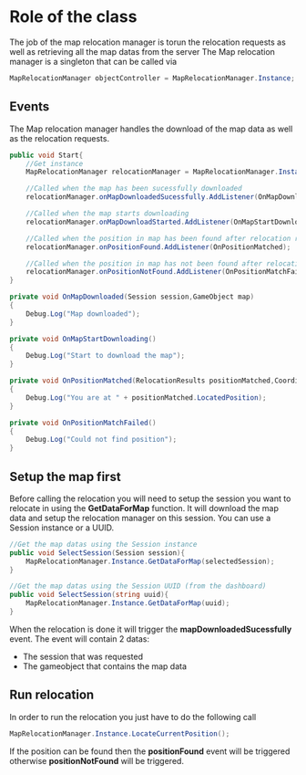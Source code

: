 # Role of the class
The job of the map relocation manager is torun the relocation requests as well as retrieving all the map datas from the server
The Map relocation manager is a singleton that can be called via 
```cs
MapRelocationManager objectController = MapRelocationManager.Instance;
```

## Events
The Map relocation manager handles the download of the map data as well as the relocation requests.

```cs
public void Start{
    //Get instance
    MapRelocationManager relocationManager = MapRelocationManager.Instance;

    //Called when the map has been sucessfully downloaded
    relocationManager.onMapDownloadedSucessfully.AddListener(OnMapDownloaded);

    //Called when the map starts downloading
    relocationManager.onMapDownloadStarted.AddListener(OnMapStartDownloading);

    //Called when the position in map has been found after relocation request
    relocationManager.onPositionFound.AddListener(OnPositionMatched);

    //Called when the position in map has not been found after relocation request
    relocationManager.onPositionNotFound.AddListener(OnPositionMatchFailed);
}

private void OnMapDownloaded(Session session,GameObject map)
{
    Debug.Log("Map downloaded");    
}

private void OnMapStartDownloading()
{
    Debug.Log("Start to download the map");
}

private void OnPositionMatched(RelocationResults positionMatched,CoordinateSystem newCoords)
{
    Debug.Log("You are at " + positionMatched.LocatedPosition);  
}

private void OnPositionMatchFailed()
{
    Debug.Log("Could not find position");
}
```
## Setup the map first
Before calling the relocation you will need to setup the session you want to relocate in using the __GetDataForMap__ function. It will download the map data and setup the relocation manager on this session. You can use a Session instance or a UUID.

```cs
//Get the map datas using the Session instance
public void SelectSession(Session session){
    MapRelocationManager.Instance.GetDataForMap(selectedSession);                
}

//Get the map datas using the Session UUID (from the dashboard)
public void SelectSession(string uuid){
    MapRelocationManager.Instance.GetDataForMap(uuid);                
}

```

When the relocation is done it will trigger the  __mapDownloadedSucessfully__ event. The event will contain 2 datas:
- The session that was requested
- The gameobject that contains the map data

## Run relocation
In order to run the relocation you just have to do the following call
```cs
MapRelocationManager.Instance.LocateCurrentPosition();
```

If the position can be found then the __positionFound__ event will be triggered otherwise __positionNotFound__ will be triggered.